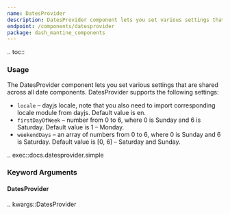 ```yaml
---
name: DatesProvider
description: DatesProvider component lets you set various settings that are shared across all date components.
endpoint: /components/datesprovider
package: dash_mantine_components
---
```


.. toc::

### Usage

The DatesProvider component lets you set various settings that are shared across all date components. DatesProvider supports the following settings:

- `locale` – dayjs locale, note that you also need to import corresponding locale module from dayjs. Default value is en.
- `firstDayOfWeek` – number from 0 to 6, where 0 is Sunday and 6 is Saturday. Default value is 1 – Monday.
- `weekendDays` – an array of numbers from 0 to 6, where 0 is Sunday and 6 is Saturday. Default value is [0, 6] – Saturday and Sunday.


.. exec::docs.datesprovider.simple

### Keyword Arguments

#### DatesProvider

.. kwargs::DatesProvider
